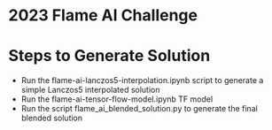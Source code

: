 # 2023 Flame AI Challenge

# Steps to Generate Solution
- Run the flame-ai-lanczos5-interpolation.ipynb script to generate a simple Lanczos5 interpolated solution
- Run the flame-ai-tensor-flow-model.ipynb TF model
- Run the script flame_ai_blended_solution.py to generate the final blended solution

